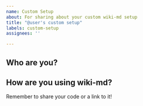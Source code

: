```yaml
---
name: Custom Setup
about: For sharing about your custom wiki-md setup
title: "@user's custom setup"
labels: custom-setup
assignees: ''

---
```


## Who are you?

## How are you using wiki-md?

Remember to share your code or a link to it!
